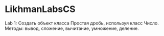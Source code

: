 # LikhmanLabsCS

Lab 1: Создать объект класса Простая дробь, используя класс Число. Методы: вывод, сложение, вычитание, умножение, деление.
